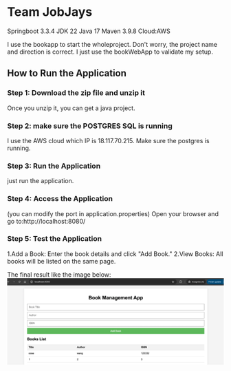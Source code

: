 # Team JobJays

Springboot 3.3.4
JDK 22
Java 17
Maven 3.9.8
Cloud:AWS

I use the bookapp to start the wholeproject.
Don't worry, the project name and direction is correct. I just use the bookWebApp to validate my setup.
## How to Run the Application

### Step 1: Download the zip file and unzip it
Once you unzip it, you can get a java project.

### Step 2: make sure the POSTGRES SQL is running
I use the AWS cloud which IP is 18.117.70.215.
Make sure the postgres is running.


### Step 3: Run the Application
just run the application.


### Step 4: Access the Application
(you can modify the port in application.properties)
Open your browser and go to:http://localhost:8080/

### Step 5: Test the Application
1.Add a Book: Enter the book details and click "Add Book."
2.View Books: All books will be listed on the same page.

The final result like the image below:
![img_1.png](img_1.png)